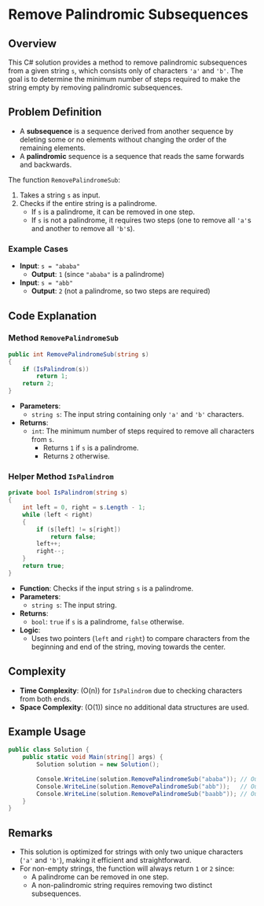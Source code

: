 # Remove Palindromic Subsequences

## Overview

This C# solution provides a method to remove palindromic subsequences from a given string `s`, which consists only of characters `'a'` and `'b'`. The goal is to determine the minimum number of steps required to make the string empty by removing palindromic subsequences.

## Problem Definition

- A **subsequence** is a sequence derived from another sequence by deleting some or no elements without changing the order of the remaining elements.
- A **palindromic** sequence is a sequence that reads the same forwards and backwards.

The function `RemovePalindromeSub`:
1. Takes a string `s` as input.
2. Checks if the entire string is a palindrome.
   - If `s` is a palindrome, it can be removed in one step.
   - If `s` is not a palindrome, it requires two steps (one to remove all `'a'`s and another to remove all `'b'`s).

### Example Cases
- **Input**: `s = "ababa"`
  - **Output**: `1` (since `"ababa"` is a palindrome)
- **Input**: `s = "abb"`
  - **Output**: `2` (not a palindrome, so two steps are required)
  
## Code Explanation

### Method `RemovePalindromeSub`

```csharp
public int RemovePalindromeSub(string s)
{
    if (IsPalindrom(s))
        return 1;
    return 2;
}
```

- **Parameters**: 
  - `string s`: The input string containing only `'a'` and `'b'` characters.
- **Returns**:
  - `int`: The minimum number of steps required to remove all characters from `s`.
    - Returns `1` if `s` is a palindrome.
    - Returns `2` otherwise.

### Helper Method `IsPalindrom`

```csharp
private bool IsPalindrom(string s)
{
    int left = 0, right = s.Length - 1;
    while (left < right)
    {
        if (s[left] != s[right])
            return false;
        left++;
        right--;
    }
    return true;
}
```

- **Function**: Checks if the input string `s` is a palindrome.
- **Parameters**: 
  - `string s`: The input string.
- **Returns**: 
  - `bool`: `true` if `s` is a palindrome, `false` otherwise.
- **Logic**:
  - Uses two pointers (`left` and `right`) to compare characters from the beginning and end of the string, moving towards the center.

## Complexity

- **Time Complexity**: \(O(n)\) for `IsPalindrom` due to checking characters from both ends.
- **Space Complexity**: \(O(1)\) since no additional data structures are used.

## Example Usage

```csharp
public class Solution {
    public static void Main(string[] args) {
        Solution solution = new Solution();
        
        Console.WriteLine(solution.RemovePalindromeSub("ababa")); // Output: 1
        Console.WriteLine(solution.RemovePalindromeSub("abb"));   // Output: 2
        Console.WriteLine(solution.RemovePalindromeSub("baabb")); // Output: 2
    }
}
```

## Remarks

- This solution is optimized for strings with only two unique characters (`'a'` and `'b'`), making it efficient and straightforward.
- For non-empty strings, the function will always return `1` or `2` since:
  - A palindrome can be removed in one step.
  - A non-palindromic string requires removing two distinct subsequences.

